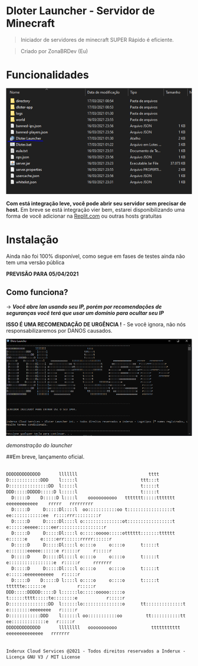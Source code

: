 # Dloter Launcher - Servidor de Minecraft

> Iniciador de servidores de minecraft SUPER Rápido é eficiente.


> Criado por ZonaBRDev (Eu)

# Funcionalidades
![app](https://github.com/ZonaBRDev/dloter-max/blob/main/dloter-assets9899656500.PNG)

**Com está integração leve, você pode abrir seu servidor sem precisar de host.**
Em breve se está integração vier bem, estarei disponibilizando uma forma de você adicionar na [Replit.com](replit.com) ou outras hosts gratuitas

# Instalação

Ainda não foi 100% disponível, como segue em fases de testes ainda não tem uma versão pública 

**PREVISÃO PARA 05/04/2021**

## Como funciona?

-> **_Você abre lan usando seu IP, porém por recomendações de seguranças você terá que usar um domínio para ocultar seu IP_**

**ISSO É UMA RECOMENDAÇÃO DE URGÊNCIA !** - Se você ignora, não nós responsabilizaremos por DANOS causados.

![appses](https://github.com/ZonaBRDev/dloter-max/blob/main/dloter546541865.PNG)

_demonstração do launcher_

##Em breve, lançamento oficial.







```                                                                                                          
                                                                                                            
DDDDDDDDDDDDD       lllllll                           tttt                                                  
D::::::::::::DDD    l:::::l                        ttt:::t                                                  
D:::::::::::::::DD  l:::::l                        t:::::t                                                  
DDD:::::DDDDD:::::D l:::::l                        t:::::t                                                  
  D:::::D    D:::::D l::::l    ooooooooooo   ttttttt:::::ttttttt        eeeeeeeeeeee    rrrrr   rrrrrrrrr   
  D:::::D     D:::::Dl::::l  oo:::::::::::oo t:::::::::::::::::t      ee::::::::::::ee  r::::rrr:::::::::r  
  D:::::D     D:::::Dl::::l o:::::::::::::::ot:::::::::::::::::t     e::::::eeeee:::::eer:::::::::::::::::r 
  D:::::D     D:::::Dl::::l o:::::ooooo:::::otttttt:::::::tttttt    e::::::e     e:::::err::::::rrrrr::::::r
  D:::::D     D:::::Dl::::l o::::o     o::::o      t:::::t          e:::::::eeeee::::::e r:::::r     r:::::r
  D:::::D     D:::::Dl::::l o::::o     o::::o      t:::::t          e:::::::::::::::::e  r:::::r     rrrrrrr
  D:::::D     D:::::Dl::::l o::::o     o::::o      t:::::t          e::::::eeeeeeeeeee   r:::::r            
  D:::::D    D:::::D l::::l o::::o     o::::o      t:::::t    tttttte:::::::e            r:::::r            
DDD:::::DDDDD:::::D l::::::lo:::::ooooo:::::o      t::::::tttt:::::te::::::::e           r:::::r            
D:::::::::::::::DD  l::::::lo:::::::::::::::o      tt::::::::::::::t e::::::::eeeeeeee   r:::::r            
D::::::::::::DDD    l::::::l oo:::::::::::oo         tt:::::::::::tt  ee:::::::::::::e   r:::::r            
DDDDDDDDDDDDD       llllllll   ooooooooooo             ttttttttttt      eeeeeeeeeeeeee   rrrrrrr            
                                                                                                            
                                                                        
Inderux Cloud Services @2021 - Todos direitos reservados a Inderux - Licença GNU V3 / MIT License                                    
```
